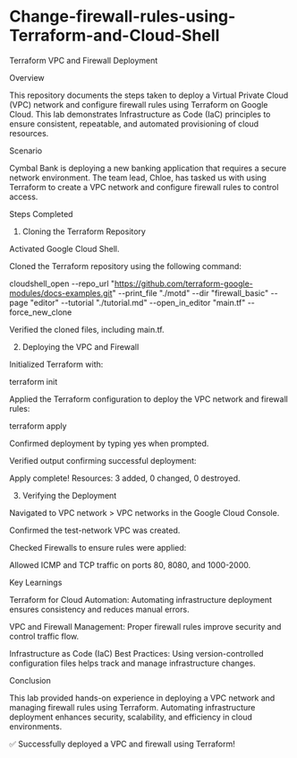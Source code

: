# Change-firewall-rules-using-Terraform-and-Cloud-Shell
Terraform VPC and Firewall Deployment

Overview

This repository documents the steps taken to deploy a Virtual Private Cloud (VPC) network and configure firewall rules using Terraform on Google Cloud. This lab demonstrates Infrastructure as Code (IaC) principles to ensure consistent, repeatable, and automated provisioning of cloud resources.

Scenario

Cymbal Bank is deploying a new banking application that requires a secure network environment. The team lead, Chloe, has tasked us with using Terraform to create a VPC network and configure firewall rules to control access.

Steps Completed

1. Cloning the Terraform Repository

Activated Google Cloud Shell.

Cloned the Terraform repository using the following command:

cloudshell_open --repo_url "https://github.com/terraform-google-modules/docs-examples.git" --print_file "./motd" --dir "firewall_basic" --page "editor" --tutorial "./tutorial.md" --open_in_editor "main.tf" --force_new_clone

Verified the cloned files, including main.tf.

2. Deploying the VPC and Firewall

Initialized Terraform with:

terraform init

Applied the Terraform configuration to deploy the VPC network and firewall rules:

terraform apply

Confirmed deployment by typing yes when prompted.

Verified output confirming successful deployment:

Apply complete! Resources: 3 added, 0 changed, 0 destroyed.

3. Verifying the Deployment

Navigated to VPC network > VPC networks in the Google Cloud Console.

Confirmed the test-network VPC was created.

Checked Firewalls to ensure rules were applied:

Allowed ICMP and TCP traffic on ports 80, 8080, and 1000-2000.

Key Learnings

Terraform for Cloud Automation: Automating infrastructure deployment ensures consistency and reduces manual errors.

VPC and Firewall Management: Proper firewall rules improve security and control traffic flow.

Infrastructure as Code (IaC) Best Practices: Using version-controlled configuration files helps track and manage infrastructure changes.

Conclusion

This lab provided hands-on experience in deploying a VPC network and managing firewall rules using Terraform. Automating infrastructure deployment enhances security, scalability, and efficiency in cloud environments.

✅ Successfully deployed a VPC and firewall using Terraform!
